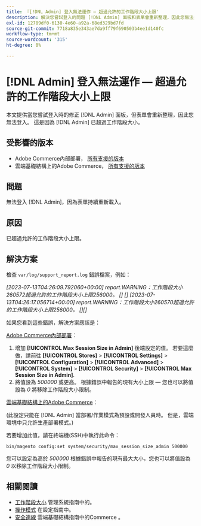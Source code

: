 ```yaml
---
title: 『[!DNL Admin] 登入無法運作 — 超過允許的工作階段大小上限'
description: 解決您嘗試登入的問題 [!DNL Admin] 面板和表單會重新整理，因此您無法登入。
exl-id: 12789df0-6130-4e60-a92a-68ed329bd7fd
source-git-commit: 7718a835e343ae7da9ff79f690503b4ee1d140fc
workflow-type: tm+mt
source-wordcount: '315'
ht-degree: 0%

---
```


# [!DNL Admin] 登入無法運作 — 超過允許的工作階段大小上限

本文提供當您嘗試登入時的修正 [!DNL Admin] 面板，但表單會重新整理，因此您無法登入。 這是因為 [!DNL Admin] 已超過工作階段大小。

## 受影響的版本

* Adobe Commerce內部部署， [所有支援的版本](https://www.adobe.com/content/dam/cc/en/legal/terms/enterprise/pdfs/Adobe-Commerce-Software-Lifecycle-Policy.pdf)
* 雲端基礎結構上的Adobe Commerce， [所有支援的版本](https://www.adobe.com/content/dam/cc/en/legal/terms/enterprise/pdfs/Adobe-Commerce-Software-Lifecycle-Policy.pdf)

## 問題

無法登入 [!DNL Admin]，因為表單持續重新載入。

## 原因

已超過允許的工作階段大小上限。

## 解決方案

檢查 `var/log/support_report.log` 錯誤檔案，例如：

*[2023-07-13T04:26:09.792060+00:00] report.WARNING：工作階段大小260572超過允許的工作階段大小上限256000。 [] []
[2023-07-13T04:26:17.056714+00:00] report.WARNING：工作階段大小260570超過允許的工作階段大小上限256000。 [][]*

如果您看到這些錯誤，解決方案應該是：

<u>Adobe Commerce內部部署</u>：
1. 增加 **[!UICONTROL Max Session Size in Admin]** 後端設定的值。 若要這麼做，請前往 **[!UICONTROL Stores]** > **[!UICONTROL Settings]** > **[!UICONTROL Configuration]** > **[!UICONTROL Advanced]** > **[!UICONTROL System]** > **[!UICONTROL Security]** > **[!UICONTROL Max Session Size in Admin]**.
1. 將值設為 *500000* 或更高。 根據錯誤中報告的現有大小上限 — 您也可以將值設為 *0* 將移除工作階段大小限制。

<u>雲端基礎結構上的Adobe Commerce</u>：

(此設定只能在 [!DNL Admin] 當部署/作業模式為預設或開發人員時。 但是，雲端環境中只允許生產部署模式。)

若要增加此值，請在終端機(SSH)中執行此命令：

```ssh
bin/magento config:set system/security/max_session_size_admin 500000
```

您可以設定為高於 *500000* 根據錯誤中報告的現有最大大小，您也可以將值設為 *0* 以移除工作階段大小限制。

## 相關閱讀

* [工作階段大小](/docs/commerce-admin/systems/security/security-session-management.html?lang=en#admin-sessions) 管理系統指南中的。
* [操作模式](/docs/commerce-operations/configuration-guide/cli/set-mode.html) 在設定指南中。
* [安全連線](/docs/commerce-cloud-service/user-guide/develop/secure-connections.html) 雲端基礎結構指南中的Commerce 。
